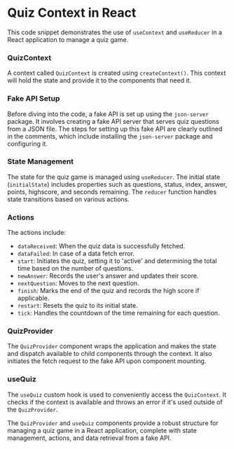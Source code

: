 # Quiz Context in React

This code snippet demonstrates the use of `useContext` and `useReducer` in a React application to manage a quiz game.

### QuizContext

A context called `QuizContext` is created using `createContext()`. This context will hold the state and provide it to the components that need it.

### Fake API Setup

Before diving into the code, a fake API is set up using the `json-server` package. It involves creating a fake API server that serves quiz questions from a JSON file. The steps for setting up this fake API are clearly outlined in the comments, which include installing the `json-server` package and configuring it.

### State Management

The state for the quiz game is managed using `useReducer`. The initial state (`initialState`) includes properties such as questions, status, index, answer, points, highscore, and seconds remaining. The `reducer` function handles state transitions based on various actions.

### Actions

The actions include:

- `dataReceived`: When the quiz data is successfully fetched.
- `dataFailed`: In case of a data fetch error.
- `start`: Initiates the quiz, setting it to 'active' and determining the total time based on the number of questions.
- `newAnswer`: Records the user's answer and updates their score.
- `nextQuestion`: Moves to the next question.
- `finish`: Marks the end of the quiz and records the high score if applicable.
- `restart`: Resets the quiz to its initial state.
- `tick`: Handles the countdown of the time remaining for each question.

### QuizProvider

The `QuizProvider` component wraps the application and makes the state and dispatch available to child components through the context. It also initiates the fetch request to the fake API upon component mounting.

### useQuiz

The `useQuiz` custom hook is used to conveniently access the `QuizContext`. It checks if the context is available and throws an error if it's used outside of the `QuizProvider`.

The `QuizProvider` and `useQuiz` components provide a robust structure for managing a quiz game in a React application, complete with state management, actions, and data retrieval from a fake API.

